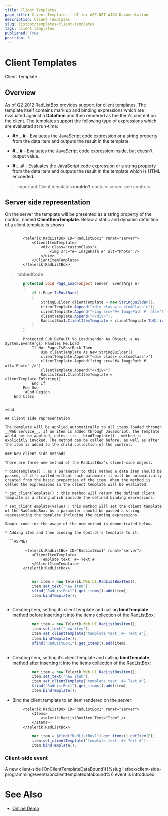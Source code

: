 ```yaml
---
title: Client Templates
page_title: Client Templates | UI for ASP.NET AJAX Documentation
description: Client Templates
slug: listbox/templates/client-templates
tags: client,templates
published: True
position: 3
---
```


# Client Templates



Client Template

## Overview

As of Q2 2012 RadListBox provides support for client templates. The template itself contains mark up and binding expressions which are evaluated against a __DataItem__ and then rendered as the Item's content on the client. The templates support the following type of expressions which are evaluated at run-time:

* __#=...#__ - Evaluates the JavaScript code expression or a string property from the data item and outputs the result in the template.

* __#...#__ - Evaluates the JavaScript code expression inside, but doesn't output value.

* __#:...#__ - Evaluates the JavaScript code expression or a string property from the data item and outputs the result in the template which is HTML encoeded.

>important Client templates __couldn't__ contain server-side controls.
>


## Server side representation

On the server the template will be presented as a string property of the control, named __ClientItemTemplate__. Below a static and dynamic definition of a client template is shown

````ASPNET
	
	    <telerik:RadListBox ID="RadListBox1" runat="server">
	        <ClientItemTemplate>
	            <div class="customClass">
	                <img src="#= ImagePath #" alt="Photo" />
	            </div>
	        </ClientItemTemplate>
	    </telerik:RadListBox>
````



>tabbedCode

````C#
	    protected void Page_Load(object sender, EventArgs e)
	    {
	        if (!Page.IsPostBack)
	        {
	            StringBuilder clientTemplate = new StringBuilder();
	            clientTemplate.Append("<div class='customClass'>");
	            clientTemplate.Append("<img src='#= ImagePath #' alt='Photo' />");
	            clientTemplate.Append("</div>");
	            RadListBox1.ClientItemTemplate = clientTemplate.ToString();
	        }
	    }
````
````VB.NET
	    Protected Sub Default_Vb_Load(sender As Object, e As System.EventArgs) Handles Me.Load
	        If Not Page.IsPostBack Then
	            Dim clientTemplate As New StringBuilder()
	            clientTemplate.Append("<div class='customClass'>")
	            clientTemplate.Append("<img src='#= ImagePath #' alt='Photo' />")
	            clientTemplate.Append("</div>")
	            RadListBox1.ClientItemTemplate = clientTemplate.ToString()
	        End If
	    End Sub
	    '#End Region
	End Class


>end

## Client side representation

The template will be applied automatically to all items loaded through __Web Service__. If an item is added through JavaScript, the template would not be applied, unless its __bindTemplate()__ method is explicitly invoked. The method can be called before, as well as after the item is added to the child collection of the control.

### New client-side methods

There are three new method of the RadListBox's client-side object:

* bindTemplate() : as a parameter to this method a data item should be passed, if it's called without such paramater it will be automatically created from the basic properties of the item. When the method is called the expressions in the client template will be evaliated.

* get_clientTemplate() : this method will return the defined client template as a string which include the defined binding expressions.

* set_clientTemplate(value) : this method will set the client template of the RadComboBox. As a parameter should be passed a string representing the template including the binding expressions.

Sample code for the usage of the new method is demonstrated below.

* Adding item and then binding the Control’s template to it:

````ASPNET
	
	     <telerik:RadListBox ID="RadListBox1" runat="server">
	        <ClientItemTemplate>
	            Template text: #= Text #
	        </ClientItemTemplate>
	    </telerik:RadListBox>
````



````JavaScript
	
	        var item = new Telerik.Web.UI.RadListBoxItem();
	        item.set_text("new item");
	        $find("RadListBox1").get_items().add(item);
	        item.bindTemplate();
	
````



* Creating item, setting its client template and calling __bindTemplate__ method before inserting it into the items collection of the RadListBox:

````JavaScript
	        var item = new Telerik.Web.UI.RadListBoxItem();
	        item.set_text("new item");
	        item.set_clientTemplate("template text: #= Text #");
	        item.bindTemplate();
	        $find("RadListBox1").get_items().add(item);
	
````



* Creating item, setting it’s client template and calling __bindTemplate__ method after inserting it into the items collection of the RadListBox:

````JavaScript
	        var item = new Telerik.Web.UI.RadListBoxItem();
	        item.set_text("new item");
	        item.set_clientTemplate("template text: #= Text #");
	        $find("RadListBox1").get_items().add(item);
	        item.bindTemplate();
````



* Bind the client template to an item rendered on the server:

````ASPNET
	    <telerik:RadListBox ID="RadListBox1" runat="server">
	        <Items>
	            <telerik:RadListBoxItem Text="Item" />
	        </Items>
	    </telerik:RadListBox>
````



````JavaScript
	        var item = $find("RadListBox1").get_items().getItem(0); 
	        item.set_clientTemplate("template text: #= Text #");
	        item.bindTemplate();
````



### Client-side event

A new client-side [OnClientTemplateDataBound]({%slug listbox/client-side-programming/events/onclienttemplatedatabound%}) event is introduced.

# See Also

 * [Online Demo](http://demos.telerik.com/aspnet-ajax-beta/listbox/examples/functionality/clienttemplates/defaultcs.aspx)
